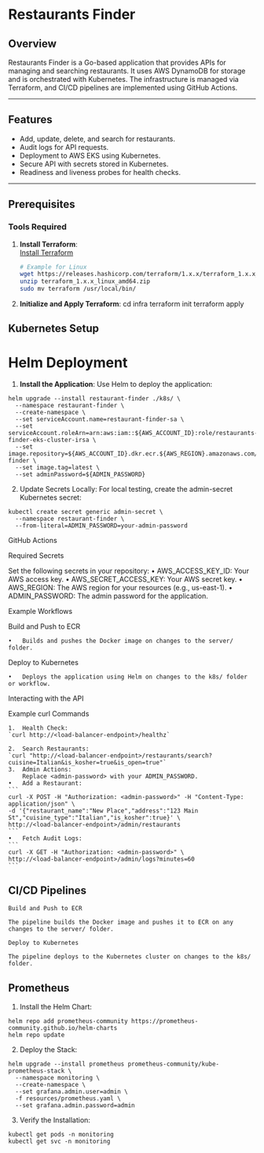 # Restaurants Finder

## Overview

Restaurants Finder is a Go-based application that provides APIs for managing and searching restaurants. It uses AWS DynamoDB for storage and is orchestrated with Kubernetes. The infrastructure is managed via Terraform, and CI/CD pipelines are implemented using GitHub Actions.

---

## Features

- Add, update, delete, and search for restaurants.
- Audit logs for API requests.
- Deployment to AWS EKS using Kubernetes.
- Secure API with secrets stored in Kubernetes.
- Readiness and liveness probes for health checks.

---

## Prerequisites

### Tools Required

1. **Install Terraform**:  
   [Install Terraform](https://developer.hashicorp.com/terraform/downloads)
   ```bash
   # Example for Linux
   wget https://releases.hashicorp.com/terraform/1.x.x/terraform_1.x.x_linux_amd64.zip
   unzip terraform_1.x.x_linux_amd64.zip
   sudo mv terraform /usr/local/bin/

2.	**Initialize and Apply Terraform**:
    cd infra
    terraform init
    terraform apply

## Kubernetes Setup

# Helm Deployment

1.	**Install the Application**:
Use Helm to deploy the application:
```
helm upgrade --install restaurant-finder ./k8s/ \
  --namespace restaurant-finder \
  --create-namespace \
  --set serviceAccount.name=restaurant-finder-sa \
  --set serviceAccount.roleArn=arn:aws:iam::${AWS_ACCOUNT_ID}:role/restaurants-finder-eks-cluster-irsa \
  --set image.repository=${AWS_ACCOUNT_ID}.dkr.ecr.${AWS_REGION}.amazonaws.com/restaurant-finder \
  --set image.tag=latest \
  --set adminPassword=${ADMIN_PASSWORD}
```

2.	Update Secrets Locally:
For local testing, create the admin-secret Kubernetes secret:
```
kubectl create secret generic admin-secret \
  --namespace restaurant-finder \
  --from-literal=ADMIN_PASSWORD=your-admin-password
```

GitHub Actions

Required Secrets

Set the following secrets in your repository:
	•	AWS_ACCESS_KEY_ID: Your AWS access key.
	•	AWS_SECRET_ACCESS_KEY: Your AWS secret key.
	•	AWS_REGION: The AWS region for your resources (e.g., us-east-1).
	•	ADMIN_PASSWORD: The admin password for the application.

Example Workflows

Build and Push to ECR

	•	Builds and pushes the Docker image on changes to the server/ folder.

Deploy to Kubernetes

	•	Deploys the application using Helm on changes to the k8s/ folder or workflow.


Interacting with the API

Example curl Commands

	1.	Health Check:
    `curl http://<load-balancer-endpoint>/healthz`

    2.	Search Restaurants:
    `curl "http://<load-balancer-endpoint>/restaurants/search?cuisine=Italian&is_kosher=true&is_open=true"`
    3.	Admin Actions:
        Replace <admin-password> with your ADMIN_PASSWORD.
	•	Add a Restaurant:
    ```
    curl -X POST -H "Authorization: <admin-password>" -H "Content-Type: application/json" \
    -d '{"restaurant_name":"New Place","address":"123 Main St","cuisine_type":"Italian","is_kosher":true}' \
    http://<load-balancer-endpoint>/admin/restaurants
    ``` 
    •	Fetch Audit Logs:
    ```
    curl -X GET -H "Authorization: <admin-password>" \
    http://<load-balancer-endpoint>/admin/logs?minutes=60
    ```

## CI/CD Pipelines

    Build and Push to ECR

    The pipeline builds the Docker image and pushes it to ECR on any changes to the server/ folder.

    Deploy to Kubernetes

    The pipeline deploys to the Kubernetes cluster on changes to the k8s/ folder.


## Prometheus

1.	Install the Helm Chart:
```
helm repo add prometheus-community https://prometheus-community.github.io/helm-charts
helm repo update
```

2.	Deploy the Stack:
```
helm upgrade --install prometheus prometheus-community/kube-prometheus-stack \
  --namespace monitoring \
  --create-namespace \
  --set grafana.admin.user=admin \
  -f resources/prometheus.yaml \
  --set grafana.admin.password=admin
```

3.	Verify the Installation:
```
kubectl get pods -n monitoring
kubectl get svc -n monitoring
```

